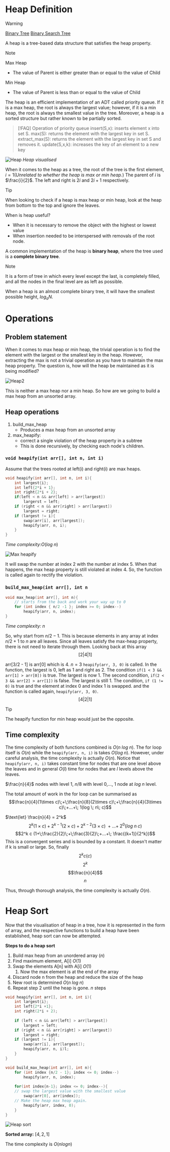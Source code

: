 # Heap Definition
>[!WARNING]
>[Binary Tree](../Notes/Chapter%201%20-%20Binary%20Tree.md)
>[Binary Search Tree](../Notes/Chapter%202%20-%20Binary%20Search%20Tree.md)

A heap is a tree-based data structure that satisfies the heap property.

>[!NOTE]
>Max Heap 
>- The value of Parent is either greater than or equal to the value of Child
>
>Min Heap
>- The value of Parent is less than or equal to the value of Child
>

The heap is an efficient implementation of an ADT called priority queue. If it is a max heap, the root is always the largest value; however, if it is a min heap, the root is always the smallest value in the tree. Moreover, a heap is a sorted structure but rather known to be partially sorted. 

>[!FAQ] Operation of priority queue
>insert(S,x): inserts element x into set S.
>max(S): returns the element with the largest key in set S.
>extract_max(S): returns the element with the largest key in set S and removes it.
>update(S,x,k): increases the key of an element to a new key


![Heap](../Diagram/Heap.png)
*Heap visualised*

When it comes to the heap as a tree, the root of the tree is the first element, $i = 1$(*Unrelated to whether the heap is max or min heap.*) The parent of $i$ is $\frac{i}{2}$. The left and right is $2i$ and $2i+1$ respectively. 

>[!TIP] 
>When looking to check if a heap is max heap or min heap, look at the heap from bottom to the top and ignore the leaves.

When is heap useful?
- When it is necessary to remove the object with the highest or lowest value 
- When insertion needed to be interspersed with removals of the root node.

A common implementation of the heap is **binary heap**, where the tree used is a **complete binary tree**. 

>[!NOTE]
>It is a form of tree in which every level except the last, is completely filled, and all the nodes in the final level are as left as possible.

When a heap is an almost complete binary tree, it will have the smallest possible height, $log_a N$. 

# Operations

## Problem statement

When it comes to max heap or min heap, the trivial operation is to find the element with the largest or the smallest key in the heap. However, extracting the max is not a trivial operation as you have to maintain the max heap property. The question is, how will the heap be maintained as it is being modified?

![Heap2](../Diagram/Heap2.png)

This is neither a max heap nor a min heap. So how are we going to build a max heap from an unsorted array.

## Heap operations

1. build_max_heap
	- Produces a max heap from an unsorted array
2. max_heapify: 
	- correct a single violation of the heap property in a subtree
	- This is done recursively, by checking each node's children. 

### `void heapify(int arr[], int n, int i)`

Assume that the trees rooted at left(i) and right(i) are max heaps.

```cpp
void heapify(int arr[], int n, int i){
	int largest{i};
	int left{2*i + 1};
	int right{2*i + 2};
	if(left < n && arr[left] > arr[largest])
		largerst = left;
	if (right < n && arr[right] > arr[largest])
		largest = right;
	if (largest != i){
		swap(arr[i], arr[largest]);
		heapify(arr, n, i);
	}
}
```

*Time complexity:*$O(log\;n)$

![Max heapify](../Diagram/Max%20heapify.png)

It will swap the number at index 2 with the number at index 5. When that happens, the max heap property is still violated at index 4. So, the function is called again to rectify the violation.

### `build_max_heap(int arr[], int n`

```cpp
void max_heap(int arr[], int n){
	// starts from the back and work your way up to 0
	for (int index { n/2 -1 }; index >= 0; index--)
		heapify(arr, n, index);
}
```

*Time complexity:* $n$

So, why start from $n/2 - 1$. This is because elements in any array at index $n/2 + 1$ to $n$ are all leaves. Since all leaves satisfy the max-heap property, there is not need to iterate through them. Looking back at this array $$[2|4|1]$$

arr\[3/2 - 1\] is arr\[0\] which is 4. $n = 3$ `heapify(arr, 3, 0)` is called. In the function, the largest is 0, left as 1 and right as 2. The condition `if(1 < 3 && arr[1] > arr[0])` is true. The largest is now 1. The second condition, `if(2 < 3 && arr[2] > arr[1])` is false. The largest is still 1. The condition, `if (1 != 0)` is true and the element at index 0 and index 1 is swapped. and the function is called again, `heapify(arr, 3, 0)`.$$[4|2|1]$$

>[!TIP]
>The heapify function for min heap would just be the opposite.

## Time complexity

The time complexity of both functions combined is $O(n \; log \; n)$. The for loop itself is $O(n)$ while the `heapify(arr, n, i)` is takes $O(log \; n)$. However, under careful analysis, the time complexity is actually $O(n)$. Notice that `heapify(arr, n, i)` takes constant time for nodes that are one level above the leaves and in general $O(l)$ time for nodes that are $l$ levels above the leaves. 

$\frac{n}{4}$ nodes with level 1, $n/8$ with level 0,..., 1 node at $log\; n$ level. 

The total amount of work in the for loop can be summarised as $$\frac{n}{4}(1\times c)\;+\;\frac{n}{8}(2\times c)\;+\;\frac{n}{4}(3\times c)\;+...+\; 1(log \; n\; c)$$

$\text{let} \frac{n}{4} = 2^k$
$$2^k(1\times c)\;+\;2^{k-1}(2\times c)\;+\;2^{k-2}(3\times c)\;+...+\; 2^{0}(log \; n\; c)$$
$$2^k c (1+\;\frac{2}{2}\;+\;\frac{3}{2}\;+...+\; \frac{(k+1)}{2^k})$$
This is a convergent series and is bounded by a constant. It doesn't matter if k is small or large. So, finally
$$2^kc(c)$$
$$2^k$$
$$\frac{n}{4}$$
$$n$$

Thus, through thorough analysis, the time complexity is actually $O(n)$.

# Heap Sort

Now that the visualisation of heap in a tree, how it is represented in the form of array, and the respective functions to build a heap have been established, heap sort can now be attempted.

**Steps to do a heap sort**
1. Build max heap from an unordered array $(n)$
2. Find maximum element, A\[i] $O(1)$
3. Swap the elements A\[n\] with A\[i] $O(1)$
	1. Now the max element is at the end of the array
4. Discard node n from the heap and reduce the size of the heap
5. New root is determined  $O(n \; log \; n)$
6. Repeat step 2 until the heap is gone. $n \text{ steps}$

```cpp
void heapify(int arr[], int n, int i){
	int largest{i};
	int left{2*i +1};
	int right(2*i + 2);
	
	if (left < n && arr[left] > arr[largest])
		largest = left;
	if (right < n && arr[right] > arr[largest])
		largest = right;
	if (largest != i){
		swap(arr[i], arr[largest]);
		heapify(arr, n, i)l;
	}
}

void build_max_heap(int arr[], int n){
	for (int index {n/2 - 1}; index <= 0; index--)
		heapify(arr, n, index);
	
	for(int index{n-1}; index <= 0; index--){
	// swap the largest value with the smallest value
		swap(arr[0], arr[index]);
	// Make the heap max heap again. 
		heapify(arr, index, 0);
	}
}
```
![Heap sort](../Diagram/Heap%20sort.png)

**Sorted array:** $[4,2,1]$

The time complexity is $O(n log n)$